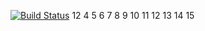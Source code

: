 [![Build Status](https://travis-ci.org/ryotakatsuki/test.svg?branch=public)](https://travis-ci.org/ryotakatsuki/test)
12
4
5
6
7
8
9
10
11
12
13
14
15

